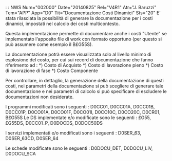  :  : NWS Num="002000" Date="20140825" Rel="V4R1" Atr="J. Baruzzi" Tem="APP" App="D0" Tit="Documentazione Costi Dinamici" Sts="20"
E' stata rilasciata la possibilità di generare la documentazione per i costi dinamici, impostati nel
calcolo dei costi multicontesto.

Questa implementazione permette di documentare anche i costi "Utente" se implementato l'apposito file di work con formato opportuno (per questo si può assumere come esempio il B£G55S).

La documentazione potrà essere visualizzata solo al livello minimo di esplosione del costo, per cui
sui record di documentazione che fanno riferimento ad : 
*) Costo di Acquisto
*) Costo di lavorazione pieno
*) Costo di lavorazione di fase
*) Costo Componente

Per controllare, in dettaglio, la generazione della documentazione di questi costi, nei parametri della documentazione si può scegliere di generare tale documentazione e nei parametri di calcolo si può specificare di escludere le documentazioni non desiderate.

I programmi modificati sono i seguenti : 
D0CC01, D0CC01A, D0CC01B, D0CC01P, D0CO01A, D0CO01F, D0CO01I, D0CO10C, D0CO20C, D0CR01, B£G55S 
Le DS implementate e/o modificate sono le seguenti : 
£G55, £G55DS, D0CC01_P, D0DOCDS, D0DOC50DS

I servizi implementati e/o modificati sono i seguenti : 
D0SER_63, D0SER_63CD, D0SER_64

Le schede modificate sono le seguenti : 
D0DOCU_DET, D0DOCU_LIV, D0DOCU_SCA
